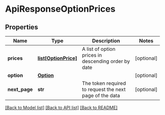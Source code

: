 # ApiResponseOptionPrices

## Properties
Name | Type | Description | Notes
------------ | ------------- | ------------- | -------------
**prices** | [**list[OptionPrice]**](OptionPrice.md) | A list of option prices in descending order by date | [optional] 
**option** | [**Option**](Option.md) |  | [optional] 
**next_page** | **str** | The token required to request the next page of the data | [optional] 

[[Back to Model list]](../README.md#documentation-for-models) [[Back to API list]](../README.md#documentation-for-api-endpoints) [[Back to README]](../README.md)


